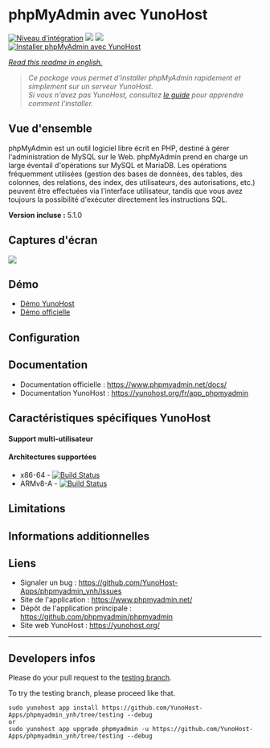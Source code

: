 # phpMyAdmin avec YunoHost

[![Niveau d'intégration](https://dash.yunohost.org/integration/phpmyadmin.svg)](https://dash.yunohost.org/appci/app/phpmyadmin) ![](https://ci-apps.yunohost.org/ci/badges/phpmyadmin.status.svg) ![](https://ci-apps.yunohost.org/ci/badges/phpmyadmin.maintain.svg)  
[![Installer phpMyAdmin avec YunoHost](https://install-app.yunohost.org/install-with-yunohost.svg)](https://install-app.yunohost.org/?app=phpmyadmin)

*[Read this readme in english.](./README.md)* 

> *Ce package vous permet d'installer phpMyAdmin rapidement et simplement sur un serveur YunoHost.  
Si vous n'avez pas YunoHost, consultez [le guide](https://yunohost.org/#/install) pour apprendre comment l'installer.*

## Vue d'ensemble

phpMyAdmin est un outil logiciel libre écrit en PHP, destiné à gérer l'administration de MySQL sur le Web. phpMyAdmin prend en charge un large éventail d'opérations sur MySQL et MariaDB. Les opérations fréquemment utilisées (gestion des bases de données, des tables, des colonnes, des relations, des index, des utilisateurs, des autorisations, etc.) peuvent être effectuées via l'interface utilisateur, tandis que vous avez toujours la possibilité d'exécuter directement les instructions SQL.

**Version incluse :** 5.1.0

## Captures d'écran

![](https://www.phpmyadmin.net/static/images/screenshots/structure.png)

## Démo

* [Démo YunoHost](https://demo.yunohost.org/phpmyadmin/)
* [Démo officielle](https://demo.phpmyadmin.net/master-config/)

## Configuration

## Documentation

 * Documentation officielle : https://www.phpmyadmin.net/docs/
 * Documentation YunoHost : https://yunohost.org/fr/app_phpmyadmin

## Caractéristiques spécifiques YunoHost

#### Support multi-utilisateur

#### Architectures supportées

* x86-64 - [![Build Status](https://ci-apps.yunohost.org/ci/logs/phpmyadmin%20%28Apps%29.svg)](https://ci-apps.yunohost.org/ci/apps/phpmyadmin/)
* ARMv8-A - [![Build Status](https://ci-apps-arm.yunohost.org/ci/logs/phpmyadmin%20%28Apps%29.svg)](https://ci-apps-arm.yunohost.org/ci/apps/phpmyadmin/)

## Limitations

## Informations additionnelles

## Liens

 * Signaler un bug : https://github.com/YunoHost-Apps/phpmyadmin_ynh/issues
 * Site de l'application :  https://www.phpmyadmin.net/
 * Dépôt de l'application principale : https://github.com/phpmyadmin/phpmyadmin
 * Site web YunoHost : https://yunohost.org/

---

## Developers infos

Please do your pull request to the [testing branch](https://github.com/YunoHost-Apps/phpmyadmin_ynh/tree/testing).

To try the testing branch, please proceed like that.
```
sudo yunohost app install https://github.com/YunoHost-Apps/phpmyadmin_ynh/tree/testing --debug
or
sudo yunohost app upgrade phpmyadmin -u https://github.com/YunoHost-Apps/phpmyadmin_ynh/tree/testing --debug
```

